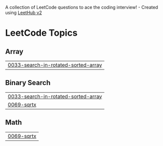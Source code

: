 A collection of LeetCode questions to ace the coding interview! - Created using [LeetHub v2](https://github.com/arunbhardwaj/LeetHub-2.0)
<!---LeetCode Topics Start-->
# LeetCode Topics
## Array
|  |
| ------- |
| [0033-search-in-rotated-sorted-array](https://github.com/sidd1092/Leet_codes/tree/master/0033-search-in-rotated-sorted-array) |
## Binary Search
|  |
| ------- |
| [0033-search-in-rotated-sorted-array](https://github.com/sidd1092/Leet_codes/tree/master/0033-search-in-rotated-sorted-array) |
| [0069-sqrtx](https://github.com/sidd1092/Leet_Codes/tree/master/0069-sqrtx) |
## Math
|  |
| ------- |
| [0069-sqrtx](https://github.com/sidd1092/Leet_Codes/tree/master/0069-sqrtx) |
<!---LeetCode Topics End-->